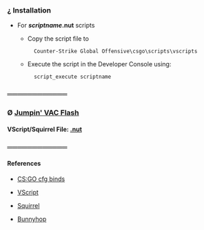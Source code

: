 ### ¿ Installation

- For _**scriptname**_**.nut** scripts
    
    * Copy the script file to 
    
            Counter-Strike Global Offensive\csgo\scripts\vscripts
            
    * Execute the script in the Developer Console using:
    
            script_execute scriptname

### ════════════

### Ø [Jumpin' VAC Flash](https://github.com/KayserSoze42/extend.io/tree/main/src/VScript/css/jumpinvacflash)

#### VScript/Squirrel File: [.nut](https://github.com/KayserSoze42/extend.io/tree/main/src/VScript/css/jumpinvacflash/jjf.nut) 

### ════════════

#### References 

 - [CS:GO cfg binds](https://search.seznam.cz/?q=cs+go+binds&oq=cs+go+binds&aq=-1&sourceid=szn-HP&ks=11&ms=2556&sgId=MC4xNDIxNTY5NDQwMTUwNjY4NCAxNjg4MzAzNzM2LjUxMw%3D%3D&hpplaceholder=%22Co+s+sebou+na+vodu%22)

 - [VScript](https://developer.valvesoftware.com/wiki/VScript)

 - [Squirrel](https://developer.valvesoftware.com/wiki/Squirrel)

 - [Bunnyhop](https://developer.valvesoftware.com/wiki/CS:GO_VScript_Examples)

